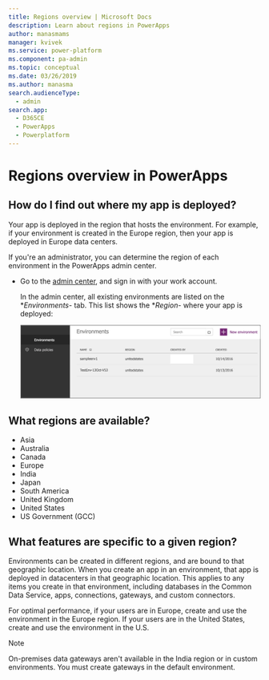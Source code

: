 ```yaml
---
title: Regions overview | Microsoft Docs
description: Learn about regions in PowerApps
author: manasmams
manager: kvivek
ms.service: power-platform
ms.component: pa-admin
ms.topic: conceptual
ms.date: 03/26/2019
ms.author: manasma
search.audienceType: 
  - admin
search.app: 
  - D365CE
  - PowerApps
  - Powerplatform
---
```


# Regions overview in PowerApps

## How do I find out where my app is deployed?

Your app is deployed in the region that hosts the environment. For example, if your environment is created in the Europe region, then your app is deployed in Europe data centers.

If you're an administrator, you can determine the region of each environment in the PowerApps admin center.

- Go to the [admin center](https://admin.powerapps.com), and sign in with your work account.
  
    In the admin center, all existing environments are listed on the **Environments*- tab. This list shows the **Region*- where your app is deployed:
  
   ![Environments tab](./media/regions-overview/environment-list.png)

## What regions are available?

- Asia
- Australia
- Canada
- Europe
- India
- Japan
- South America
- United Kingdom
- United States
- US Government (GCC)

## What features are specific to a given region?

Environments can be created in different regions, and are bound to that geographic location. When you create an app in an environment, that app is deployed in datacenters in that geographic location. This applies to any items you create in that environment, including  databases in the Common Data Service, apps, connections, gateways, and custom connectors.

For optimal performance, if your users are in Europe, create and use the environment in the Europe region. If your users are in the United States, create and use the environment in the U.S.

> [!NOTE]
> On-premises data gateways aren't available in the India region or in custom environments. You must create gateways in the default environment.

